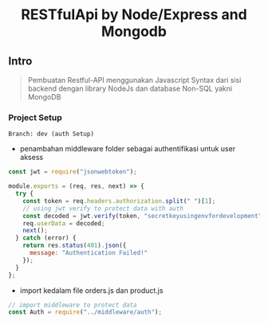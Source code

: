 <h1 align="center" >RESTfulApi by Node/Express and Mongodb</h1>

## Intro

> Pembuatan Restful-API menggunakan Javascript Syntax dari sisi backend dengan library NodeJs dan database Non-SQL yakni MongoDB

### Project Setup

```
Branch: dev (auth Setup)
```

- penambahan middleware folder sebagai authentifikasi untuk user aksess

```js
const jwt = require("jsonwebtoken");

module.exports = (req, res, next) => {
  try {
    const token = req.headers.authorization.split(" ")[1];
    // using jwt verify to protect data with auth
    const decoded = jwt.verify(token, "secretkeyusingenvfordevelopment");
    req.userData = decoded;
    next();
  } catch (error) {
    return res.status(401).json({
      message: "Authentication Failed!"
    });
  }
};
```

- import kedalam file orders.js dan product.js

```js
// import middleware to protect data
const Auth = require("../middleware/auth");
```
